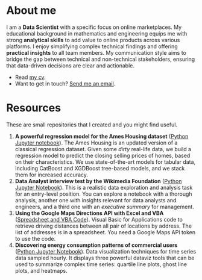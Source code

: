 # About me

I am a **Data Scientist** with a specific focus on online marketplaces.
My educational background in mathematics and engineering equips me with strong **analytical skills** to add value to online products across various platforms.
I enjoy simplifying complex technical findings and offering **practical insights** to all team members.
My communication style aims to bridge the gap between technical and non-technical stakeholders, ensuring that data-driven decisions are clear and actionable.

* Read [my cv](files/cv.pdf).
* Want to get in touch? [Send me an email](mailto:armine.minasyan357@gmail.com).

# Resources

These are small repositories that I created and you might find useful.

1. **A powerful regression model for the Ames Housing dataset** ([Python Jupyter notebook](https://github.com/armineminasyan/ames-regression)).
The Ames Housing is an updated version of a classical regression dataset.
Given some *dirty* real-life data, we build a regression model to predict the closing selling prices of homes, based on their characteristics.
We use state-of-the-art models for tabular data, including CatBoost and XGDBoost tree-based models, and we stack them for increased accuracy. 
2. **Data Analyst interview test by the Wikimedia Foundation** ([Python Jupyter Notebook](https://github.com/armineminasyan/wikimedia-test)).
This is a realistic data exploration and analysis task for an entry-level position.
You can explore a notebook with a thorough analysis, another one with insights relevant for data analysts and engineers, and a third one with an *executive summary* for management.
3. **Using the Google Maps Directions API with Excel and VBA** ([Spreadsheet and VBA Code](https://github.com/armineminasyan/vba-gmaps-directions)).
Visual Basic for Applications code to retrieve driving distances between all pair of locations by address.
The list of addresses is in a spreadsheet.
You need a Google Maps API token to use the code.
4. **Discovering energy consumption patterns of commercial users** ([Python Jupyter Notebook](https://github.com/armineminasyan/energy-consumption-dataviz)).
Data visualization techniques for time series data sampled hourly.
It displays three powerful dataviz tools that can be used to summarize complex time series: quartile line plots, ghost line plots, and heatmaps.